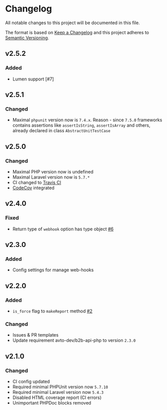 # Changelog

All notable changes to this project will be documented in this file.

The format is based on [Keep a Changelog] and this project adheres to [Semantic Versioning].

## v2.5.2

### Added

- Lumen support [#7]

## v2.5.1

### Changed

- Maximal `phpunit` version now is `7.4.x`. Reason - since `7.5.0` frameworks contains assertions like `assertIsString`, `assertIsArray` and others, already declared in class `AbstractUnitTestCase`

## v2.5.0

### Changed

- Maximal PHP version now is undefined
- Maximal Laravel version now is `5.7.*`
- CI changed to [Travis CI][travis]
- [CodeCov][codecov] integrated

[travis]:https://travis-ci.org/
[codecov]:https://codecov.io/

## v2.4.0

### Fixed

- Return type of `webhook` option has type object [#6]

[#6]: https://github.com/avto-dev/b2b-api-php-laravel/issues/6

## v2.3.0

### Added

- Config settings for manage web-hooks

## v2.2.0

### Added

- `is_force` flag to `makeReport` method [#2]

### Changed

- Issues & PR templates
- Update requirement avto-dev/b2b-api-php to version `2.3.0`

[#2]: https://github.com/avto-dev/b2b-api-php-laravel/issues/2

## v2.1.0

### Changed

- CI config updated
- Required minimal PHPUnit version now `5.7.10`
- Required minimal Laravel version now `5.4.3`
- Disabled HTML coverage report (CI errors)
- Unimportant PHPDoc blocks removed

[Keep a Changelog]: http://keepachangelog.com/en/1.0.0/
[Semantic Versioning]: http://semver.org/spec/v2.0.0.html
